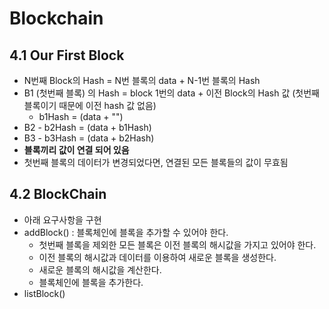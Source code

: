 # Blockchain

## 4.1 Our First Block
- N번째 Block의 Hash = N번 블록의 data + N-1번 블록의 Hash
- B1 (첫번째 블록) 의 Hash = block 1번의 data + 이전 Block의 Hash 값 (첫번째 블록이기 때문에 이전 hash 값 없음)
  - b1Hash = (data + "")
- B2 - b2Hash = (data + b1Hash)
- B3 - b3Hash = (data + b2Hash)
- **블록끼리 값이 연결 되어 있음**
- 첫번째 블록의 데이터가 변경되었다면, 연결된 모든 블록들의 값이 무효됨

## 4.2 BlockChain
- 아래 요구사항을 구현
- addBlock() : 블록체인에 블록을 추가할 수 있어야 한다. 
  - 첫번째 블록을 제외한 모든 블록은 이전 블록의 해시값을 가지고 있어야 한다.
  - 이전 블록의 해시값과 데이터를 이용하여 새로운 블록을 생성한다. 
  - 새로운 블록의 해시값을 계산한다.
  - 블록체인에 블록을 추가한다.
- listBlock()
